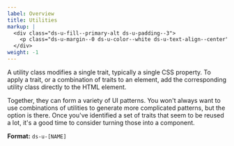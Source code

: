 ```yaml
---
label: Overview
title: Utilities
markup: |
  <div class="ds-u-fill--primary-alt ds-u-padding--3">
    <p class="ds-u-margin--0 ds-u-color--white ds-u-text-align--center">Hello world</p>
  </div>
weight: -1
---
```

A utility class modifies a single trait, typically a single CSS property. To apply a trait, or a combination of traits to an element, add the corresponding utility class directly to the HTML element.

Together, they can form a variety of UI patterns. You won't always want to use combinations of utilities to generate more complicated patterns, but the option is there. Once you've identified a set of traits that seem to be reused a lot, it's a good time to consider turning those into a component.

**Format:** `ds-u-[NAME]`
